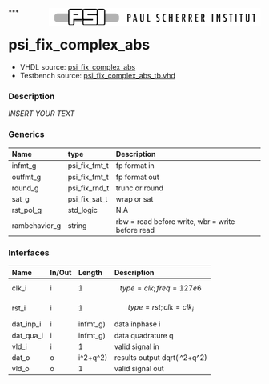 <img align="right" src="../doc/psi_logo.png">
***

# psi_fix_complex_abs
 - VHDL source: [psi_fix_complex_abs](../hdl/psi_fix_complex_abs.vhd)
 - Testbench source: [psi_fix_complex_abs_tb.vhd](../testbench/psi_fix_complex_abs_tb.vhd)

### Description
*INSERT YOUR TEXT*

### Generics
| Name          | type          | Description                                      |
|:--------------|:--------------|:-------------------------------------------------|
| infmt_g       | psi_fix_fmt_t | fp format in                                     |
| outfmt_g      | psi_fix_fmt_t | fp format out                                    |
| round_g       | psi_fix_rnd_t | trunc or round                                   |
| sat_g         | psi_fix_sat_t | wrap or sat                                      |
| rst_pol_g     | std_logic     | N.A                                              |
| rambehavior_g | string        | rbw = read before write, wbr = write before read |

### Interfaces
| Name      | In/Out   | Length   | Description                  |
|:----------|:---------|:---------|:-----------------------------|
| clk_i     | i        | 1        | $$ type=clk; freq=127e6 $$   |
| rst_i     | i        | 1        | $$ type=rst; clk=clk_i $$    |
| dat_inp_i | i        | infmt_g) | data inphase i               |
| dat_qua_i | i        | infmt_g) | data quadrature q            |
| vld_i     | i        | 1        | valid signal in              |
| dat_o     | o        | i^2+q^2) | results output dqrt(i^2+q^2) |
| vld_o     | o        | 1        | valid signal out             |